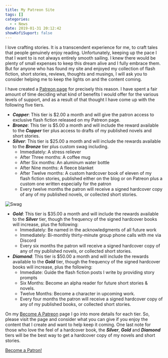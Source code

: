 ```yaml
---
title: My Patreon Site
tags: []
categories:
  - - News
date: 2019-01-31 20:12:42
showKofiSuport: false
---
```


I love crafting stories.  It is a transcendent experience for me, to craft tales that people genuinely enjoy reading.  Unfortunately, keeping up the pace I that I want to is not always entirely smooth sailing.  I knew there would be plenty of small expenses to keep this dream alive and I fully embrace them.  But for anyone who has found my site and enjoyed my collection of flash fiction, short stories, reviews, thoughts and musings, I will ask you to consider helping me to keep the lights on and the content coming.<!-- more -->

I have created a [Patreon page](https://www.patreon.com/stevenpmeehan) for precisely this reason.  I have spent a fair amount of time deciding what kind of benefits I would offer for the various levels of support, and as a result of that thought I have come up with the following five tiers.

* ***Copper***: This tier is $2.00 a month and will give the patron access to exclusive flash fiction released on my Patreon page.
* ***Bronze***: This tier is $5.00 a month and will include the reward available to the ***Copper*** tier plus access to drafts of my published novels and short stories.
* ***Silver***: This tier is $25.00 a month and will include the rewards available to the ***Bronze*** tier plus custom swag including.
  * Immediately: A stress reliever
  * After Three months: A coffee mug
  * After Six months: An aluminum water bottle
  * After Nine months: A fleece blanket
  * After Twelve months: A custom hardcover book of eleven of my flash fiction stories, published either on the blog or on Patreon plus a custom one written especially for the patron
  * Every twelve months the patron will receive a signed hardcover copy of any of my published novels, or collected short stories.

<div class="clear-both center">

![Swag](./swag300.png)

</div>

* ***Gold***: This tier is $35.00 a month and will include the rewards available to the ***Silver*** tier, though the frequency of the signed hardcover books will increase, plus the following:
  * Immediately: Be named in the acknowledgments of all future work 
  * Immediately: Bi-monthly thirty-minute group phone calls with me via Discord
  * Every six months the patron will receive a signed hardcover copy of any of my published novels, or collected short stories.
* ***Diamond***: This tier is $50.00 a month and will include the rewards available to the ***Gold*** tier, though the frequency of the signed hardcover books will increase, plus the following:
  * Immediate: Guide the flash fiction posts I write by providing story prompts
  * Six Months: Become an alpha reader for future short stories & novels.
  * Twelve Months: Become a character in upcoming work.
  * Every four months the patron will receive a signed hardcover copy of any of my published books, or collected short stories.

On my [Become A Patreon](https://www.patreon.com/join/2000997?) page I go into more details for each tier.  So, please visit the page and consider what you can give if you enjoy the content that I create and want to help keep it coming.  One last note for those who love the feel of a hardcover book, the ***Silver***, ***Gold*** and ***Diamond*** tiers will be the best way to get a hardcover copy of my novels and short stories.

<a href="https://www.patreon.com/bePatron?u=12989018" data-patreon-widget-type="become-patron-button" class="center">Become a Patron!</a><script async src="https://c6.patreon.com/becomePatronButton.bundle.js"></script>